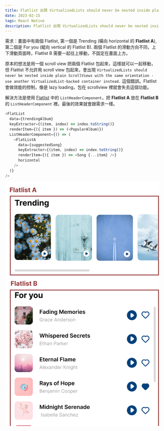 ```yaml
---
title: Flatlist 出現 VirtualizedLists should never be nested inside plain ScrollViews
date: 2023-02-15
tags: React Native
description: Flatlist 出現 VirtualizedLists should never be nested inside plain ScrollViews
---
```


需求：畫面中有兩個 Flatlist, 第一個是 Trending (橫向 horizontal 的 **Flatlist A**), 第二個是 For you (縱向 vertical 的 Flatlist B). 兩個 Flatlist 的滑動方向不同，上下滑動頁面時，Flatlist B 需要一起往上移動，不固定在畫面上方。

原本的想法是用一個 scroll view 把兩個 Flatlist 包起來，這樣就可以一起移動，但 Flatlist 不允許用 scroll view 包起來，會出現 `VirtualizedLists should never be nested inside plain ScrollViews with the same orientation - use another VirtualizedList-backed container instead.` 這個錯誤。Flatlist 會做效能的控制，像是 lazy loading，包在 scrollview 裡就會失去這個功能。

解決方法是使用 [Flatlist](https://reactnative.dev/docs/flatlist#listheadercomponent) 中的 `ListHeaderComponent`，把 **Flatlist A** 放在 **Flatlist B** 的 `ListHeaderComponent` 裡。最後的效果就會跟需求一樣。

```js
<FlatList
  data={trendingAlbum}
  keyExtractor={(item, index) => index.toString()}
  renderItem={({ item }) => (<PopularAlbum)})
  ListHeaderComponent={() => (
    <FlatListA
      data={suggestedSong}
      keyExtractor={(item, index) => index.toString()}
      renderItem={({ item }) => <Song {...item} />}
      horizontal
    />
  )}
/>
```

![](images/nested-list.png)

